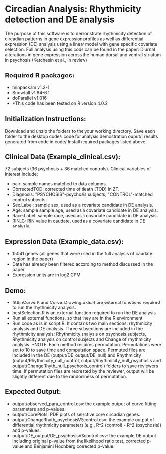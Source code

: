 # Circadian Analysis: Rhythmicity detection and DE analysis
The purpose of this software is to demonstrate rhythmicity detection of circadian patterns in gene expression profiles as well as differential expression (DE) analysis using a linear model with gene specific covariate selection. Full analysis using this code can be found in the paper: Diurnal alterations in gene expression across the human dorsal and ventral striatum in psychosis (Ketchesin et al., in review)

## Required R packages: 
- minpack.lm v1.2-1
- Snowfall v1.84-6.1
- doParallel v1.016
- *This code has been tested on R version 4.0.2 

## Initialization Instructions: 
Download and unzip the folders to the your working directory. 
Save each folder to the desktop
code/: code for analysis demostration
ouput/: results generated from code in code/
Install required packages listed above.

## Clinical Data (Example_clinical.csv):
72 subjects (36 psychosis + 36 matched controls). Clinical variables of interest include:
- pair: sample names matched to data columns.
- CorrectedTOD: corrected time of death (TOD) in ZT. 
- Diagnosis: "PSYCHOSIS"-psychosis subjects; "CONTROL"-matched control subjects.
- Sex.Label: sample sex, used as a covariate candidate in DE analysis. 
- Age: sample sample age, used as a covariate candidate in DE analysis. 
- Race.Label: sample race, used as a covariate candidate in DE analysis. 
- RIN_C: RIN value in caudate, used as a covariate candidate in DE analysis. 

## Expression Data (Example_data.csv): 
- 15041 genes (all genes that were used in the full analysis of caudate region in the paper)
- Data has already been filtered according to method discussed in the paper 
- Expression units are in log2 CPM 


## Demo:
- fitSinCurve.R and Curve_Drawing_axis.R are external functions required to run the rhythmicity analysis.
- bestSelection.R is an external function required to run the DE analysis
- Run all external functions, so that they are in the R environment
- Run code as is in script.R. It contains two main sections: rhythmicity analysis and DE analysis. Three subsections are included in the rhythmicity analysis: Rhythmicity analysis on psychosis subjects, Rhythmicity analysis on control subjects and Change of rhythmicity analysis.
*NOTE: Each method requires permutation. Permutations were set to 10 to save time and computation space. Permuted files are included in the DE (output/DE_output/DE_null) and Rhythmicity (output/Rhythmicity_null_control, output/Rhythmicity_null_psychosis and output/ChangeRhyth_null_psychosis_control) folders to save reviewers time. If permutation files are recreated by the reviewer, output will be slightly different due to the randomness of permutation.


## Expected Output:
- output/observed_para_control.csv: the example output of curve fitting parameters and p-values. 
- output/CorePlots: PDF plots of selective core circadian genes.
- output/ChangeRhyth_psychosisVScontrol.csv: the example output of differential rhythmicity parameters (e.g., R^2 (control) - R^2 (psychosis)) and p-values.
- output/DE_output/DE_psychosisVScontrol.csv: the example DE output including original p-value from the likelihood ratio test, corrected p-value and Benjamini Hochberg corrected p-value.
